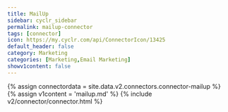 ```yaml
---
title: MailUp
sidebar: cyclr_sidebar
permalink: mailup-connector
tags: [connector]
icon: https://my.cyclr.com/api/ConnectorIcon/13425
default_header: false
category: Marketing
categories: [Marketing,Email Marketing]
showv1content: false
---
```

{% assign connectordata = site.data.v2.connectors.connector-mailup %}
{% assign v1content = 'mailup.md' %}
{% include v2/connector/connector.html %}	